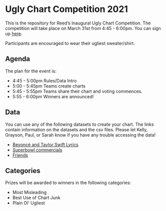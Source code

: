 
<!-- README.md is generated from README.Rmd. Please edit that file -->

<!-- You'll still need to render `README.Rmd` regularly, to keep `README.md` up-to-date. `devtools::build_readme()` is handy for this.  -->

# Ugly Chart Competition 2021

This is the repository for Reed’s Inaugural Ugly Chart Competition. The
competition will take place on March 31st from 4:45 - 6:00pm. You can
sign up [here](https://forms.gle/XgRGY9TY5hVQ9oSQ8).

Participants are encouraged to wear their ugliest sweater/shirt.

## Agenda

The plan for the event is:

  - 4:45 - 5:00pm Rules/Data Intro
  - 5:00 - 5:45pm Teams create charts
  - 5:45 - 5:55pm Teams share their chart and voting commences.
  - 5:55 - 6:00pm Winners are announced\!

## Data

You can use any of the following datasets to create your chart. The
links contain information on the datasets and the csv files. Please let
Kelly, Grayson, Paul, or Sarah know if you have any trouble accessing
the data\!

  - [Beyoncé and Taylor Swift
    Lyrics](https://github.com/rfordatascience/tidytuesday/tree/master/data/2020/2020-09-29)
  - [Superbowl
    commercials](https://github.com/rfordatascience/tidytuesday/blob/master/data/2021/2021-03-02)
  - [Friends](https://github.com/rfordatascience/tidytuesday/blob/master/data/2020/2020-09-08)

## Categories

Prizes will be awarded to winners in the following categories:

  - Most Misleading
  - Best Use of Chart Junk
  - Plain Ol’ Ugliest
